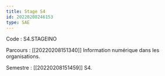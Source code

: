```yaml
---
title: Stage S4
id: 20220208246153
type: SAE
---
```


Code : S4.STAGEINO

Parcours : [[20220208151340]] Information numérique dans les organisations.

Semestre : [[20220208151459]] S4.